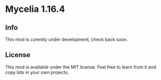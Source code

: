 # Mycelia 1.16.4

## Info

This mod is curently under development, check back soon.



## License

This mod is available under the MIT license. Feel free to learn from it and copy bits in your own projects.
